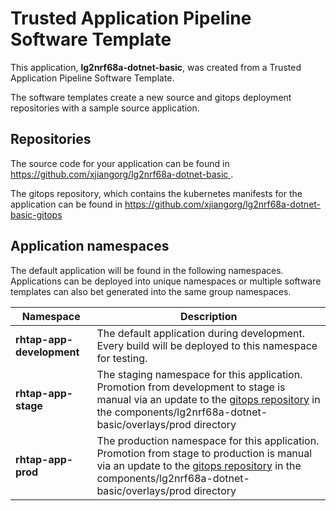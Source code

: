 # Trusted Application Pipeline Software Template

This application, **lg2nrf68a-dotnet-basic**, was created from a Trusted Application Pipeline Software Template.

The software templates create a new source and gitops deployment repositories with a sample source application. 

## Repositories

The source code for your application can be found in [https://github.com/xjiangorg/lg2nrf68a-dotnet-basic ](https://github.com/xjiangorg/lg2nrf68a-dotnet-basic ).
 
The gitops repository, which contains the kubernetes manifests for the application can be found in 
[https://github.com/xjiangorg/lg2nrf68a-dotnet-basic-gitops ](https://github.com/xjiangorg/lg2nrf68a-dotnet-basic-gitops ) 

## Application namespaces 

The default application will be found in the following namespaces. Applications can be deployed into unique namespaces or multiple software templates can also bet generated into the same group namespaces.  

|  Namespace   |  Description   |  
| -------- | -------- |   
| **rhtap-app-development** | The default application during development. Every build will be deployed to this namespace for testing. | 
| **rhtap-app-stage** | The staging namespace for this application. Promotion from development to stage is manual via an update to the [gitops repository](https://github.com/xjiangorg/lg2nrf68a-dotnet-basic-gitops ) in the components/lg2nrf68a-dotnet-basic/overlays/prod directory |  
| **rhtap-app-prod** | The production namespace for this application. Promotion from stage to production is manual via an update to the [gitops repository](https://github.com/xjiangorg/lg2nrf68a-dotnet-basic-gitops ) in the components/lg2nrf68a-dotnet-basic/overlays/prod directory | 